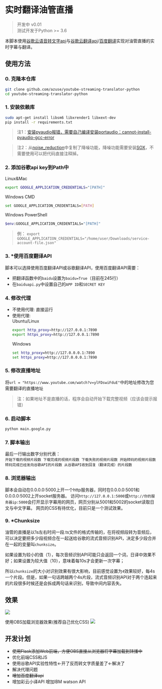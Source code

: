 # 实时翻译油管直播
> 开发中 v0.01   
> 测试开发于Python >= 3.6    

本脚本使用[谷歌云语音转文字api](https://cloud.google.com/speech-to-text)与[谷歌云翻译api](https://cloud.google.com/translate)/[百度翻译](https://api.fanyi.baidu.com/)实现对油管直播的实时字幕与翻译。  

## 使用方法
### 0. 克隆本仓库
   
 ```bash
 git clone github.com/azuse/youtube-streaming-translator-python
 cd youtube-streaming-translator-python
 ```

### 1. 安装依赖库
   
 ```bash
 sudo apt-get install libsm6 libxrender1 libxext-dev
 pip install -r requirements.txt
 ```
 > 注1：[安装pyaudio报错，需要自己编译安装portaudio：cannot-install-pyaudio-gcc-error](https://stackoverflow.com/questions/20023131/cannot-install-pyaudio-gcc-error)

 > 注2：从[noise_reduction](https://github.com/dodiku/noise_reduction)中复制了降噪功能，降噪功能需要安装[SOX](https://sourceforge.net/projects/sox/files/sox/14.4.2/)，不需要使用可以把代码直接注释掉。

### 2. 添加谷歌api key到Path中  
   
 Linux&Mac
 ```bash
 export GOOGLE_APPLICATION_CREDENTIALS="[PATH]"
 ```
 Windows CMD
 ```bash
 set GOOGLE_APPLICATION_CREDENTIALS=[PATH]
 ```
 Windows PowerShell
 ```bash
 $env:GOOGLE_APPLICATION_CREDENTIALS="[PATH]"
 ```
 > 例： `export GOOGLE_APPLICATION_CREDENTIALS="/home/user/Downloads/service-account-file.json"`

### 3. *使用百度翻译API
   
脚本可以选择使用百度翻译API或谷歌翻译API，使用百度翻译API需要：
 * 把翻译函数中的`baidu`设置为`baidu=True`（目前在245行）
 * 在`baiduapi.py`中设置自己的`APP ID`和`SECRET KEY`


### 4. 修改代理  
   * 不使用代理:
        直接运行
   * 使用代理:  
        Ubuntu/Linux
        ```bash
        export http_proxy=http://127.0.0.1:7890
        export https_proxy=http://127.0.0.1:7890
        ```
        Windows
        ```cmd
        set http_proxy=http://127.0.0.0.1:7890
        set https_proxy=http://127.0.0.0.1:7890
        ```

### 5. 修改直播地址 
    
将`url = "https://www.youtube.com/watch?v=ylFDswiFduE"`中的地址修改为您需要翻译的直播地址
> 注：如果地址不是直播的话，程序会自动开始下载完整视频（应该会提示报错）

### 6. 启动脚本
 
```bash
python main.google.py
```

### 7. 脚本输出  
   
最后一行输出数字分别代表：  
`开始下载的视频片段数 下载完成的视频片段数 下载失败的视频片段数 开始转码的视频片段数 转码完成已经发向谷歌API的片段数 从谷歌API收到回复（翻译完成）的片段数`

### 8. 浏览器输出
   
脚本会自动在0.0.0.0:5000上开一个http服务器，同时在0.0.0.0:5001和0.0.0.0:5002上开socket服务器。
访问`http://127.0.0.1:5000`或`http://你的服务器ip:5000`会打开显示字幕用的网页，网页分别从5001和5002的socket读取日文与中文字幕。
网页的CSS有待优化，目前只是一个测试效果。

### 9.  *Chunksize
     
油管的直播是以1s左右时间一段.ts文件的格式传输的，在将视频段转为音频后，可以决定要把多少段视频合在一起送给谷歌的流式音频识别API，决定多少段合并在一起的变量叫`chunksize`。  

如果设置为较小的值（1），每次音频识别API可能只会返回一个词，日译中效果不好；如果设置为较大值（10），意味着每10s才会更新一次字幕；  

所以`chunksize`的大小对识别效果有很大影响，目前感觉设置为`4`效果较好，每4s一个片段。但是，如果一句话跨越两个4s片段，流式音频识别API对于两个连起来的片段很多时候还是会拆成两句话来识别，导致中间内容丢失。  

## 效果
![](res/pre.gif)

使用OBS加载浏览器效果(推荐自己优化CSS)
![](res/pre2.gif)

## 开发计划
* ~~使用Flask添加Web前端，方便OBS直接从浏览器将字幕加载到转播中~~
* 优化前端CSS和JS
* 使用谷歌API实验性特性<-开了反而转文字质量差了<-解决了
* 解决代理问题
* ~~增加百度翻译api~~
* 增加彩云小译API 增加IBM watson API

